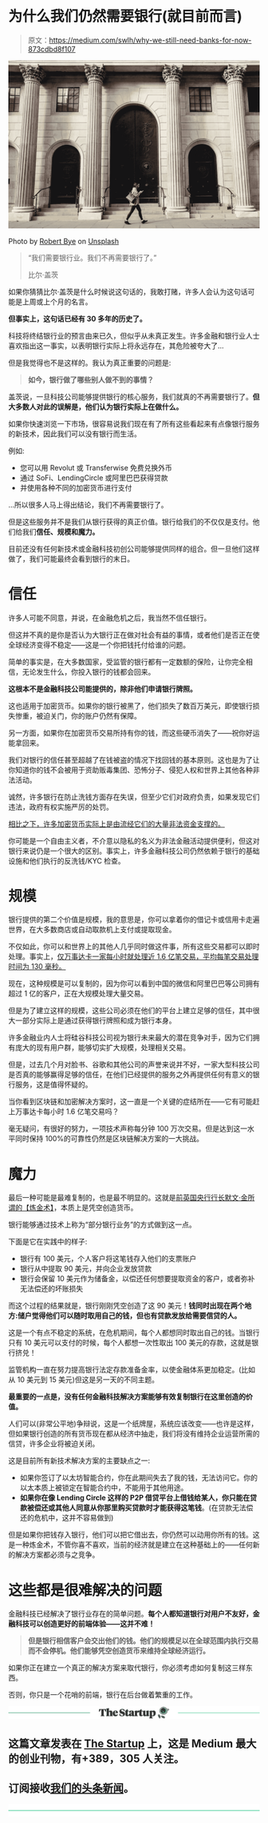 # 为什么我们仍然需要银行(就目前而言)

> 原文：<https://medium.com/swlh/why-we-still-need-banks-for-now-873cdbd8f107>

![](img/bee3d18aaa80e3db680e3ea0154745da.png)

Photo by [Robert Bye](https://unsplash.com/photos/jeF-vyxytb4?utm_source=unsplash&utm_medium=referral&utm_content=creditCopyText) on [Unsplash](https://unsplash.com/search/photos/bank?utm_source=unsplash&utm_medium=referral&utm_content=creditCopyText)

> “我们需要银行业。我们不再需要银行了。”
> 
> 比尔·盖茨

如果你猜猜比尔·盖茨是什么时候说这句话的，我敢打赌，许多人会认为这句话可能是上周或上个月的名言。

**但事实上，这句话已经有 30 多年的历史了。**

科技将终结银行业的预言由来已久，但似乎从未真正发生。许多金融和银行业人士喜欢指出这一事实，以表明银行实际上将永远存在，其危险被夸大了…

但是我觉得也不是这样的。我认为真正重要的问题是:

> **如今，银行做了哪些别人做不到的事情？**

盖茨说，一旦科技公司能够提供银行的核心服务，我们就真的不再需要银行了。**但大多数人对此的误解是，他们认为银行实际上在做什么。**

如果你快速浏览一下市场，很容易说我们现在有了所有这些看起来有点像银行服务的新技术，因此我们可以没有银行而生活。

例如:

*   您可以用 Revolut 或 Transferwise 免费兑换外币
*   通过 SoFi、LendingCircle 或阿里巴巴获得贷款
*   并使用各种不同的加密货币进行支付

…所以很多人马上得出结论，我们不再需要银行了。

但是这些服务并不是我们从银行获得的真正价值。银行给我们的不仅仅是支付。他们给我们**信任、规模和魔力。**

目前还没有任何新技术或金融科技初创公司能够提供同样的组合。但一旦他们这样做了，我们可能最终会看到银行的末日。

# 信任

许多人可能不同意，并说，在金融危机之后，我当然不信任银行。

但这并不真的是你是否认为大银行正在做对社会有益的事情，或者他们是否正在使全球经济变得不稳定——这是一个你把钱托付给谁的问题。

简单的事实是，在大多数国家，受监管的银行都有一定数额的保险，让你完全相信，无论发生什么，你投入银行的钱都会回来。

**这根本不是金融科技公司能提供的，除非他们申请银行牌照。**

这也适用于加密货币。如果你的银行被黑了，他们损失了数百万美元，即使银行损失惨重，被迫关门，你的账户仍然有保障。

另一方面，如果你在加密货币交易所持有你的钱，而这些硬币消失了——祝你好运能拿回来。

我们对银行的信任甚至超越了在钱被盗的情况下找回钱的基本原则。这也是为了让你知道你的钱不会被用于资助贩毒集团、恐怖分子、侵犯人权和世界上其他各种非法活动。

诚然，许多银行在防止洗钱方面存在失误，但至少它们对政府负责，如果发现它们违法，政府有权实施严厉的处罚。

[相比之下，许多加密货币实际上是由流经它们的大量非法资金支撑的。](https://www.wired.com/2017/01/monero-drug-dealers-cryptocurrency-choice-fire/)

你可能是一个自由主义者，不介意以隐私的名义为非法金融活动提供便利，但这对银行来说仍是一个很大的区别。事实上，许多金融科技公司仍然依赖于银行的基础设施和他们执行的反洗钱/KYC 检查。

# 规模

银行提供的第二个价值是规模，我的意思是，你可以拿着你的借记卡或信用卡走遍世界，在大多数商店或自动取款机上支付或提取现金。

不仅如此，你可以和世界上的其他人几乎同时做这件事，所有这些交易都可以即时处理。事实上，[仅万事达卡一家每小时就处理近 1.6 亿笔交易，平均每笔交易处理时间为 130 毫秒。](http://blog.unibulmerchantservices.com/how-mastercard-processes-74b-transactions-a-year/)

现在，这种规模是可以复制的，因为你可以看到中国的微信和阿里巴巴等公司拥有超过 1 亿的客户，正在大规模处理大量交易。

但是为了建立这样的规模，这些公司必须在他们的平台上建立足够的信任，其中很大一部分实际上是通过获得银行牌照和成为银行本身。

许多金融业内人士将硅谷科技公司视为银行未来最大的潜在竞争对手，因为它们拥有庞大的现有用户群，能够切实扩大规模，处理相关交易。

但是，过去几个月对脸书、谷歌和其他公司的声誉来说并不好，一家大型科技公司是否真的能够赢得足够的信任，在他们已经提供的服务之外再提供任何有意义的银行服务，这是值得怀疑的。

当你看到区块链和加密解决方案时，这一直是一个关键的症结所在——它有可能赶上万事达卡每小时 1.6 亿笔交易吗？

毫无疑问，有很好的努力，一项技术声称每分钟 100 万次交易。但是达到这一水平同时保持 100%的可靠性仍然是区块链解决方案的一大挑战。

# 魔力

最后一种可能是最难复制的，也是最不明显的。这就是[前英国央行行长默文·金所谓的【炼金术】](https://www.amazon.com/End-Alchemy-Banking-Future-Economy/dp/0393353575)，本质上是凭空创造货币。

银行能够通过技术上称为“部分银行业务”的方式做到这一点。

下面是它在实践中的样子:

*   银行有 100 美元，个人客户将这笔钱存入他们的支票账户
*   银行从中提取 90 美元，并向企业发放贷款
*   银行会保留 10 美元作为储备金，以偿还任何想要提取资金的客户，或者弥补无法偿还的坏账损失

而这个过程的结果就是，银行刚刚凭空创造了这 90 美元！**钱同时出现在两个地方:储户觉得他们可以随时取用自己的钱，但也有贷款发放给需要信贷的人。**

这是一个有点不稳定的系统，在危机期间，每个人都想同时取出自己的钱。当银行只有 10 美元可以支付的时候，每个人都想一次性取出 100 美元的存款，这就是银行挤兑！

监管机构一直在努力提高银行法定存款准备金率，以使金融体系更加稳定。(比如从 10 美元到 15 美元)但这是另一天的不同主题。

**最重要的一点是，没有任何金融科技解决方案能够有效复制银行在这里创造的价值。**

人们可以(非常公平地)争辩说，这是一个纸牌屋，系统应该改变——也许是这样，但如果银行创造的所有货币现在都从经济中抽走，我们将没有维持企业运营所需的信贷，许多企业将被迫关闭。

这是目前所有新技术解决方案的主要缺点之一:

*   如果你签订了以太坊智能合约，你在此期间失去了我的钱，无法访问它。你的以太本质上被锁定在智能合约中，不能用于其他用途。
*   **如果你在像 Lending Circle 这样的 P2P 借贷平台上借钱给某人，你只能在贷款被偿还或其他人同意从你那里购买贷款时才能获得这笔钱**。(在贷款无法偿还的危机中，这并不容易做到)

但是如果你把钱存入银行，他们可以把它借出去，你仍然可以动用你所有的钱。这是一种炼金术，不管你喜不喜欢，当前的经济就是建立在这种基础上的——任何新的解决方案都必须与之竞争。

# 这些都是很难解决的问题

金融科技已经解决了银行业存在的简单问题。**每个人都知道银行对用户不友好，金融科技可以创造更好的前端体验——这并不难！**

> **但是银行相信客户会交出他们的钱。他们的规模足以在全球范围内执行交易而不会停机。他们能够凭空创造货币来维持全球经济运行。**

如果你正在建立一个真正的解决方案来取代银行，你必须考虑如何复制这三样东西。

否则，你只是一个花哨的前端，银行在后台做着繁重的工作。

[![](img/308a8d84fb9b2fab43d66c117fcc4bb4.png)](https://medium.com/swlh)

## 这篇文章发表在 [The Startup](https://medium.com/swlh) 上，这是 Medium 最大的创业刊物，有+389，305 人关注。

## 订阅接收[我们的头条新闻](http://growthsupply.com/the-startup-newsletter/)。

[![](img/b0164736ea17a63403e660de5dedf91a.png)](https://medium.com/swlh)